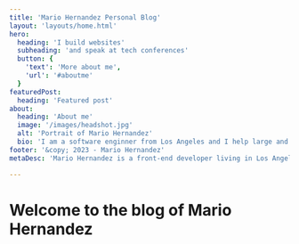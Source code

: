```yaml
---
title: 'Mario Hernandez Personal Blog'
layout: 'layouts/home.html'
hero:
  heading: 'I build websites'
  subheading: 'and speak at tech conferences'
  button: {
    'text': 'More about me',
    'url': '#aboutme'
  }
featuredPost:
  heading: 'Featured post'
about:
  heading: 'About me'
  image: '/images/headshot.jpg'
  alt: 'Portrait of Mario Hernandez'
  bio: 'I am a software enginner from Los Angeles and I help large and small organizations build and deploy web systems. I am a regular speaker and trainer at many Open Source events around the United States.'
footer: '&copy; 2023 - Mario Hernandez'
metaDesc: 'Mario Hernandez is a front-end developer living in Los Angeles'

---
```


# Welcome to the blog of Mario Hernandez

